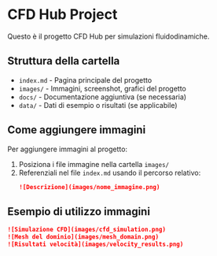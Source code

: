 # CFD Hub Project

Questo è il progetto CFD Hub per simulazioni fluidodinamiche.

## Struttura della cartella

- `index.md` - Pagina principale del progetto
- `images/` - Immagini, screenshot, grafici del progetto
- `docs/` - Documentazione aggiuntiva (se necessaria)
- `data/` - Dati di esempio o risultati (se applicabile)

## Come aggiungere immagini

Per aggiungere immagini al progetto:

1. Posiziona i file immagine nella cartella `images/`
2. Referenziali nel file `index.md` usando il percorso relativo:
   ```markdown
   ![Descrizione](images/nome_immagine.png)
   ```

## Esempio di utilizzo immagini

```markdown
![Simulazione CFD](images/cfd_simulation.png)
![Mesh del dominio](images/mesh_domain.png)
![Risultati velocità](images/velocity_results.png)
```
